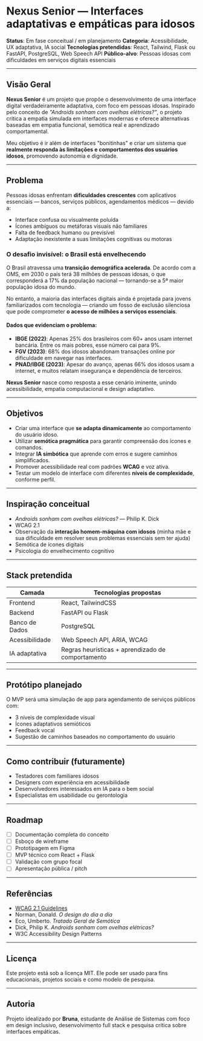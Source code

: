 # Nexus Senior — Interfaces adaptativas e empáticas para idosos

**Status**: Em fase conceitual / em planejamento
**Categoria**: Acessibilidade, UX adaptativa, IA social
**Tecnologias pretendidas**: React, Tailwind, Flask ou FastAPI, PostgreSQL, Web Speech API
**Público-alvo**: Pessoas idosas com dificuldades em serviços digitais essenciais

---

## Visão Geral

**Nexus Senior** é um projeto que propõe o desenvolvimento de uma interface digital verdadeiramente adaptativa, com foco em pessoas idosas. Inspirado pelo conceito de *"Androids sonham com ovelhas elétricas?"*, o projeto critica a empatia simulada em interfaces modernas e oferece alternativas baseadas em empatia funcional, semótica real e aprendizado comportamental.

Meu objetivo é ir além de interfaces "bonitinhas" e criar um sistema que **realmente responda às limitações e comportamentos dos usuários idosos**, promovendo autonomia e dignidade.

---

## Problema

Pessoas idosas enfrentam **dificuldades crescentes** com aplicativos essenciais — bancos, serviços públicos, agendamentos médicos — devido a:

* Interface confusa ou visualmente poluída
* Ícones ambíguos ou metáforas visuais não familiares
* Falta de feedback humano ou previsível
* Adaptação inexistente a suas limitações cognitivas ou motoras

### O desafio invisível: o Brasil está envelhecendo

O Brasil atravessa uma **transição demográfica acelerada**. De acordo com a OMS, em 2030 o país terá 38 milhões de pessoas idosas, o que corresponderá a 17% da população nacional — tornando-se a 5ª maior população idosa do mundo.

No entanto, a maioria das interfaces digitais ainda é projetada para jovens familiarizados com tecnologia — criando um fosso de exclusão silenciosa que pode comprometer **o acesso de milhões a serviços essenciais**.

#### Dados que evidenciam o problema:

* **IBGE (2022)**: Apenas 25% dos brasileiros com 60+ anos usam internet bancária. Entre os mais pobres, esse número cai para 9%.
* **FGV (2023)**: 68% dos idosos abandonam transações online por dificuldade em navegar nas interfaces.
* **PNAD/IBGE (2023)**: Apesar do avanço, apenas 66% dos idosos usam a internet, e muitos relatam insegurança e dependência de terceiros.

**Nexus Senior** nasce como resposta a esse cenário iminente, unindo acessibilidade, empatia computacional e design adaptativo.

---

## Objetivos

* Criar uma interface que **se adapta dinamicamente** ao comportamento do usuário idoso.
* Utilizar **semótica pragmática** para garantir compreensão dos ícones e comandos.
* Integrar **IA simbótica** que aprende com erros e sugere caminhos simplificados.
* Promover acessibilidade real com padrões **WCAG** e voz ativa.
* Testar um modelo de interface com diferentes **níveis de complexidade**, conforme perfil.

---

## Inspiração conceitual

* *Androids sonham com ovelhas elétricas?* — Philip K. Dick
* WCAG 2.1
* Observação da **interação homem-máquina com idosos** (minha mãe e sua dificuldade em resolver seus problemas essenciais sem ter ajuda)
* Semótica de ícones digitais
* Psicologia do envelhecimento cognitivo

---

## Stack pretendida

| Camada         | Tecnologias propostas                             |
| -------------- | ------------------------------------------------- |
| Frontend       | React, TailwindCSS                                |
| Backend        | FastAPI ou Flask                                  |
| Banco de Dados | PostgreSQL                                        |
| Acessibilidade | Web Speech API, ARIA, WCAG                        |
| IA adaptativa  | Regras heurísticas + aprendizado de comportamento |

---


## Protótipo planejado

O MVP será uma simulação de app para agendamento de serviços públicos com:

* 3 níveis de complexidade visual
* Ícones adaptativos semióticos
* Feedback vocal
* Sugestão de caminhos baseados no comportamento do usuário

---

## Como contribuir (futuramente)

* Testadores com familiares idosos
* Designers com experiência em acessibilidade
* Desenvolvedores interessados em IA para o bem social
* Especialistas em usabilidade ou gerontologia

---

## Roadmap

* [ ] Documentação completa do conceito
* [ ] Esboço de wireframe
* [ ] Prototipagem em Figma
* [ ] MVP técnico com React + Flask
* [ ] Validação com grupo focal
* [ ] Apresentação pública / pitch

---

## Referências

* [WCAG 2.1 Guidelines](https://www.w3.org/TR/WCAG21/)
* Norman, Donald. *O design do dia a dia*
* Eco, Umberto. *Tratado Geral de Semótica*
* Dick, Philip K. *Androids sonham com ovelhas elétricas?*
* W3C Accessibility Design Patterns

---

## Licença

Este projeto está sob a licença MIT. Ele pode ser usado para fins educacionais, projetos sociais e como modelo de pesquisa.

---

## Autoria

Projeto idealizado por **Bruna**, estudante de Análise de Sistemas com foco em design inclusivo, desenvolvimento full stack e pesquisa crítica sobre interfaces empáticas.
